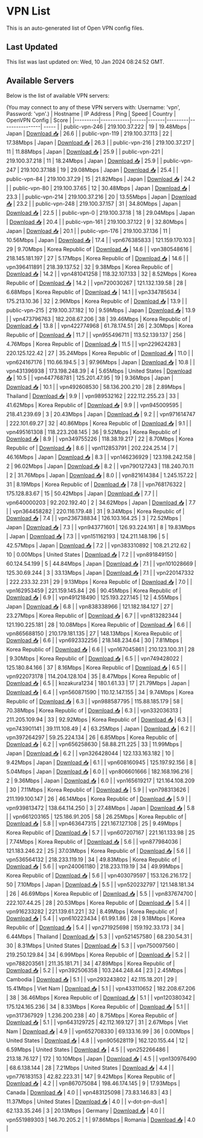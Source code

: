 # VPN List

This is an auto-generated list of Open VPN config files.

## Last Updated

This list was last updated on: Wed, 10 Jan 2024 08:24:52 GMT.

## Available Servers

Below is the list of available VPN servers:

(You may connect to any of these VPN servers with: Username: 'vpn', Password: 'vpn'.)
| Hostname | IP Address | Ping | Speed | Country | OpenVPN Config | Score |
|----------|------------|------|-------|---------|----------------| ----- |
| public-vpn-246 | 219.100.37.222 | 19 | 19.48Mbps | Japan | [Download 📥](./configs/server_0_JP.ovpn) | 26.6 |
| public-vpn-119 | 219.100.37.113 | 22 | 17.38Mbps | Japan | [Download 📥](./configs/server_1_JP.ovpn) | 26.3 |
| public-vpn-216 | 219.100.37.217 | 11 | 11.88Mbps | Japan | [Download 📥](./configs/server_2_JP.ovpn) | 25.9 |
| public-vpn-221 | 219.100.37.218 | 11 | 18.24Mbps | Japan | [Download 📥](./configs/server_3_JP.ovpn) | 25.9 |
| public-vpn-247 | 219.100.37.188 | 19 | 29.08Mbps | Japan | [Download 📥](./configs/server_4_JP.ovpn) | 25.4 |
| public-vpn-84 | 219.100.37.29 | 15 | 21.82Mbps | Japan | [Download 📥](./configs/server_5_JP.ovpn) | 24.2 |
| public-vpn-80 | 219.100.37.65 | 12 | 30.48Mbps | Japan | [Download 📥](./configs/server_6_JP.ovpn) | 23.3 |
| public-vpn-214 | 219.100.37.216 | 20 | 13.55Mbps | Japan | [Download 📥](./configs/server_7_JP.ovpn) | 23.2 |
| public-vpn-248 | 219.100.37.157 | 31 | 34.80Mbps | Japan | [Download 📥](./configs/server_8_JP.ovpn) | 22.5 |
| public-vpn-0 | 219.100.37.18 | 18 | 29.04Mbps | Japan | [Download 📥](./configs/server_9_JP.ovpn) | 20.4 |
| public-vpn-161 | 219.100.37.122 | 9 | 32.80Mbps | Japan | [Download 📥](./configs/server_10_JP.ovpn) | 20.1 |
| public-vpn-176 | 219.100.37.136 | 11 | 10.56Mbps | Japan | [Download 📥](./configs/server_11_JP.ovpn) | 17.4 |
| vpn676385833 | 121.159.170.103 | 29 | 9.70Mbps | Korea Republic of | [Download 📥](./configs/server_12_KR.ovpn) | 14.6 |
| vpn380548616 | 218.145.181.197 | 27 | 5.17Mbps | Korea Republic of | [Download 📥](./configs/server_13_KR.ovpn) | 14.6 |
| vpn396411891 | 218.39.137.52 | 32 | 9.38Mbps | Korea Republic of | [Download 📥](./configs/server_14_KR.ovpn) | 14.2 |
| vpn481041258 | 118.32.107.133 | 32 | 8.52Mbps | Korea Republic of | [Download 📥](./configs/server_15_KR.ovpn) | 14.2 |
| vpn720030267 | 121.132.139.58 | 28 | 6.68Mbps | Korea Republic of | [Download 📥](./configs/server_16_KR.ovpn) | 14.1 |
| vpn334785634 | 175.213.10.36 | 32 | 2.96Mbps | Korea Republic of | [Download 📥](./configs/server_17_KR.ovpn) | 13.9 |
| public-vpn-215 | 219.100.37.182 | 10 | 9.59Mbps | Japan | [Download 📥](./configs/server_18_JP.ovpn) | 13.9 |
| vpn473796763 | 182.208.67.206 | 38 | 39.46Mbps | Korea Republic of | [Download 📥](./configs/server_19_KR.ovpn) | 13.8 |
| vpn422774968 | 61.78.174.51 | 26 | 2.30Mbps | Korea Republic of | [Download 📥](./configs/server_20_KR.ovpn) | 11.7 |
| vpn955496711 | 113.52.139.137 | 256 | 4.76Mbps | Korea Republic of | [Download 📥](./configs/server_21_KR.ovpn) | 11.5 |
| vpn229624283 | 220.125.122.42 | 27 | 35.24Mbps | Korea Republic of | [Download 📥](./configs/server_22_KR.ovpn) | 11.0 |
| vpn624167176 | 110.66.194.5 | 3 | 97.96Mbps | Japan | [Download 📥](./configs/server_23_JP.ovpn) | 10.8 |
| vpn431396938 | 173.198.248.39 | 4 | 5.65Mbps | United States | [Download 📥](./configs/server_24_US.ovpn) | 10.5 |
| vpn447768781 | 125.201.47.95 | 19 | 9.36Mbps | Japan | [Download 📥](./configs/server_25_JP.ovpn) | 10.1 |
| vpn492608530 | 58.136.200.210 | 28 | 2.89Mbps | Thailand | [Download 📥](./configs/server_26_TH.ovpn) | 9.9 |
| vpn989532162 | 222.112.255.23 | 33 | 41.62Mbps | Korea Republic of | [Download 📥](./configs/server_27_KR.ovpn) | 9.9 |
| vpn945009595 | 218.41.239.69 | 3 | 20.43Mbps | Japan | [Download 📥](./configs/server_28_JP.ovpn) | 9.2 |
| vpn971614747 | 222.101.69.27 | 32 | 40.86Mbps | Korea Republic of | [Download 📥](./configs/server_29_KR.ovpn) | 9.1 |
| vpn495161308 | 118.223.208.145 | 36 | 9.52Mbps | Korea Republic of | [Download 📥](./configs/server_30_KR.ovpn) | 8.9 |
| vpn349755226 | 118.38.19.217 | 22 | 8.70Mbps | Korea Republic of | [Download 📥](./configs/server_31_KR.ovpn) | 8.6 |
| vpn112853791 | 202.224.25.14 | 7 | 46.16Mbps | Japan | [Download 📥](./configs/server_32_JP.ovpn) | 8.3 |
| vpn146236929 | 123.198.242.158 | 2 | 96.02Mbps | Japan | [Download 📥](./configs/server_33_JP.ovpn) | 8.2 |
| vpn790127243 | 118.240.70.11 | 2 | 31.76Mbps | Japan | [Download 📥](./configs/server_34_JP.ovpn) | 8.0 |
| vpn821614384 | 1.245.157.22 | 31 | 8.19Mbps | Korea Republic of | [Download 📥](./configs/server_35_KR.ovpn) | 7.8 |
| vpn768176322 | 175.128.83.67 | 15 | 50.42Mbps | Japan | [Download 📥](./configs/server_36_JP.ovpn) | 7.7 |
| vpn640000203 | 92.202.192.40 | 2 | 34.62Mbps | Japan | [Download 📥](./configs/server_37_JP.ovpn) | 7.7 |
| vpn364458282 | 220.116.179.48 | 31 | 9.34Mbps | Korea Republic of | [Download 📥](./configs/server_38_KR.ovpn) | 7.4 |
| vpn236738834 | 126.103.164.25 | 3 | 72.52Mbps | Japan | [Download 📥](./configs/server_39_JP.ovpn) | 7.3 |
| vpn943771601 | 126.93.224.161 | 8 | 19.83Mbps | Japan | [Download 📥](./configs/server_40_JP.ovpn) | 7.3 |
| vpn151162193 | 124.211.148.196 | 5 | 42.57Mbps | Japan | [Download 📥](./configs/server_41_JP.ovpn) | 7.2 |
| vpn383310892 | 108.21.212.62 | 10 | 0.00Mbps | United States | [Download 📥](./configs/server_42_US.ovpn) | 7.2 |
| vpn891849150 | 60.124.54.199 | 5 | 44.84Mbps | Japan | [Download 📥](./configs/server_43_JP.ovpn) | 7.1 |
| vpn101028669 | 125.30.69.244 | 3 | 33.13Mbps | Japan | [Download 📥](./configs/server_44_JP.ovpn) | 7.1 |
| vpn220147332 | 222.233.32.231 | 29 | 9.13Mbps | Korea Republic of | [Download 📥](./configs/server_45_KR.ovpn) | 7.0 |
| vpn162953459 | 221.159.145.84 | 26 | 90.45Mbps | Korea Republic of | [Download 📥](./configs/server_46_KR.ovpn) | 6.9 |
| vpn491218490 | 125.193.227.145 | 12 | 4.55Mbps | Japan | [Download 📥](./configs/server_47_JP.ovpn) | 6.8 |
| vpn838338966 | 121.182.184.127 | 27 | 23.27Mbps | Korea Republic of | [Download 📥](./configs/server_48_KR.ovpn) | 6.7 |
| vpn813282344 | 121.190.225.181 | 28 | 10.08Mbps | Korea Republic of | [Download 📥](./configs/server_49_KR.ovpn) | 6.6 |
| vpn865688150 | 210.179.181.135 | 27 | 148.13Mbps | Korea Republic of | [Download 📥](./configs/server_50_KR.ovpn) | 6.6 |
| vpn692332256 | 218.148.234.64 | 30 | 7.81Mbps | Korea Republic of | [Download 📥](./configs/server_51_KR.ovpn) | 6.6 |
| vpn167045861 | 210.123.100.31 | 28 | 9.30Mbps | Korea Republic of | [Download 📥](./configs/server_52_KR.ovpn) | 6.5 |
| vpn749428022 | 125.180.84.166 | 37 | 8.16Mbps | Korea Republic of | [Download 📥](./configs/server_53_KR.ovpn) | 6.5 |
| vpn922073178 | 114.204.128.104 | 35 | 8.47Mbps | Korea Republic of | [Download 📥](./configs/server_54_KR.ovpn) | 6.5 |
| kozakura1234 | 180.1.61.33 | 17 | 21.79Mbps | Japan | [Download 📥](./configs/server_55_JP.ovpn) | 6.4 |
| vpn560871590 | 110.12.147.155 | 34 | 9.74Mbps | Korea Republic of | [Download 📥](./configs/server_56_KR.ovpn) | 6.3 |
| vpn988587795 | 115.88.185.179 | 58 | 70.38Mbps | Korea Republic of | [Download 📥](./configs/server_57_KR.ovpn) | 6.3 |
| vpn332036313 | 211.205.109.94 | 33 | 92.92Mbps | Korea Republic of | [Download 📥](./configs/server_58_KR.ovpn) | 6.3 |
| vpn743901141 | 39.111.108.49 | 4 | 63.25Mbps | Japan | [Download 📥](./configs/server_59_JP.ovpn) | 6.2 |
| vpn397264297 | 59.25.224.134 | 26 | 6.85Mbps | Korea Republic of | [Download 📥](./configs/server_60_KR.ovpn) | 6.2 |
| vpn656258630 | 58.88.211.225 | 33 | 11.99Mbps | Japan | [Download 📥](./configs/server_61_JP.ovpn) | 6.2 |
| vpn326428044 | 122.133.163.182 | 10 | 9.42Mbps | Japan | [Download 📥](./configs/server_62_JP.ovpn) | 6.1 |
| vpn608160945 | 125.197.92.156 | 8 | 5.04Mbps | Japan | [Download 📥](./configs/server_63_JP.ovpn) | 6.0 |
| vpn806601666 | 182.168.196.216 | 2 | 9.36Mbps | Japan | [Download 📥](./configs/server_64_JP.ovpn) | 6.0 |
| vpn165619217 | 121.164.108.209 | 30 | 7.11Mbps | Korea Republic of | [Download 📥](./configs/server_65_KR.ovpn) | 5.9 |
| vpn798313626 | 211.199.100.147 | 26 | 46.14Mbps | Korea Republic of | [Download 📥](./configs/server_66_KR.ovpn) | 5.9 |
| vpn939813472 | 138.64.114.250 | 3 | 27.48Mbps | Japan | [Download 📥](./configs/server_67_JP.ovpn) | 5.8 |
| vpn661203165 | 125.186.91.205 | 58 | 26.25Mbps | Korea Republic of | [Download 📥](./configs/server_68_KR.ovpn) | 5.8 |
| vpn463647315 | 221.167.127.108 | 25 | 9.49Mbps | Korea Republic of | [Download 📥](./configs/server_69_KR.ovpn) | 5.7 |
| vpn607207167 | 221.161.133.98 | 25 | 7.74Mbps | Korea Republic of | [Download 📥](./configs/server_70_KR.ovpn) | 5.6 |
| vpn877984036 | 121.183.246.22 | 25 | 37.03Mbps | Korea Republic of | [Download 📥](./configs/server_71_KR.ovpn) | 5.6 |
| vpn536564132 | 218.233.119.19 | 34 | 49.83Mbps | Korea Republic of | [Download 📥](./configs/server_72_KR.ovpn) | 5.6 |
| vpn240061180 | 218.233.119.19 | 34 | 49.99Mbps | Korea Republic of | [Download 📥](./configs/server_73_KR.ovpn) | 5.6 |
| vpn403079597 | 153.126.216.172 | 50 | 7.10Mbps | Japan | [Download 📥](./configs/server_74_JP.ovpn) | 5.5 |
| vpn520232797 | 121.148.181.34 | 26 | 46.69Mbps | Korea Republic of | [Download 📥](./configs/server_75_KR.ovpn) | 5.5 |
| vpn837674700 | 222.107.44.25 | 28 | 20.53Mbps | Korea Republic of | [Download 📥](./configs/server_76_KR.ovpn) | 5.4 |
| vpn916233282 | 221.139.61.221 | 32 | 8.49Mbps | Korea Republic of | [Download 📥](./configs/server_77_KR.ovpn) | 5.4 |
| vpn610223434 | 61.99.1.86 | 28 | 9.18Mbps | Korea Republic of | [Download 📥](./configs/server_78_KR.ovpn) | 5.4 |
| vpn271925698 | 159.192.33.173 | 34 | 6.44Mbps | Thailand | [Download 📥](./configs/server_79_TH.ovpn) | 5.3 |
| vpn521457580 | 68.230.54.31 | 30 | 8.31Mbps | United States | [Download 📥](./configs/server_80_US.ovpn) | 5.3 |
| vpn750097560 | 219.250.129.84 | 34 | 6.99Mbps | Korea Republic of | [Download 📥](./configs/server_81_KR.ovpn) | 5.2 |
| vpn788203561 | 211.35.181.71 | 34 | 47.89Mbps | Korea Republic of | [Download 📥](./configs/server_82_KR.ovpn) | 5.2 |
| vpn392506358 | 103.244.248.44 | 23 | 2.45Mbps | Cambodia | [Download 📥](./configs/server_83_KH.ovpn) | 5.1 |
| vpn293243802 | 42.115.18.201 | 29 | 15.41Mbps | Viet Nam | [Download 📥](./configs/server_84_VN.ovpn) | 5.1 |
| vpn433110652 | 182.208.67.206 | 38 | 36.46Mbps | Korea Republic of | [Download 📥](./configs/server_85_KR.ovpn) | 5.1 |
| vpn120380342 | 175.124.165.236 | 34 | 8.33Mbps | Korea Republic of | [Download 📥](./configs/server_86_KR.ovpn) | 5.1 |
| vpn317367929 | 1.236.200.238 | 40 | 8.75Mbps | Korea Republic of | [Download 📥](./configs/server_87_KR.ovpn) | 5.1 |
| vpn643129725 | 42.112.169.127 | 31 | 2.67Mbps | Viet Nam | [Download 📥](./configs/server_88_VN.ovpn) | 4.9 |
| vpn652708330 | 69.133.16.99 | 36 | 0.00Mbps | United States | [Download 📥](./configs/server_89_US.ovpn) | 4.8 |
| vpn905628119 | 162.120.155.44 | 12 | 6.59Mbps | United States | [Download 📥](./configs/server_90_US.ovpn) | 4.5 |
| vpn252266486 | 213.18.76.127 | 172 | 10.10Mbps | Japan | [Download 📥](./configs/server_91_JP.ovpn) | 4.5 |
| vpn130976490 | 68.6.138.144 | 28 | 7.21Mbps | United States | [Download 📥](./configs/server_92_US.ovpn) | 4.4 |
| vpn776183153 | 42.82.223.31 | 147 | 9.42Mbps | Korea Republic of | [Download 📥](./configs/server_93_KR.ovpn) | 4.2 |
| vpn867075084 | 198.46.174.145 | 9 | 17.93Mbps | Canada | [Download 📥](./configs/server_94_CA.ovpn) | 4.0 |
| vpn483125098 | 73.83.146.83 | 43 | 11.37Mbps | United States | [Download 📥](./configs/server_95_US.ovpn) | 4.0 |
| v-dot-pn-dus1 | 62.133.35.246 | 3 | 20.13Mbps | Germany | [Download 📥](./configs/server_96_DE.ovpn) | 4.0 |
| vpn551989303 | 146.70.205.2 | 1 | 97.86Mbps | Romania | [Download 📥](./configs/server_97_RO.ovpn) | 4.0 |
